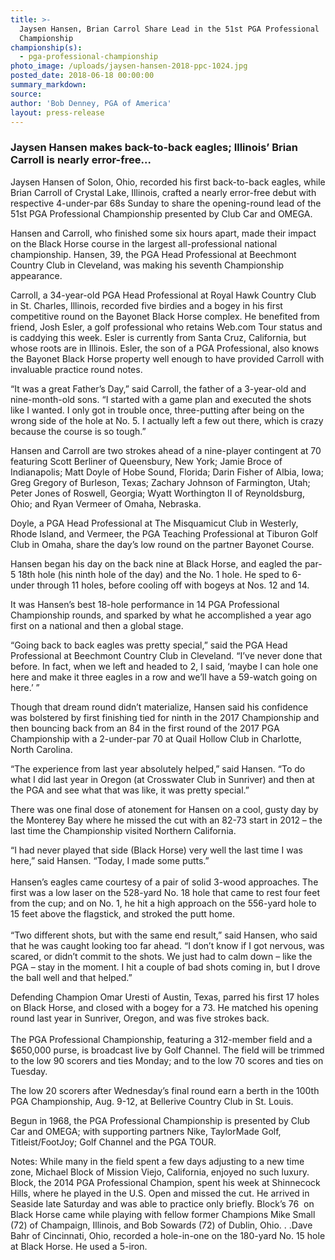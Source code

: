 ```yaml
---
title: >-
  Jaysen Hansen, Brian Carrol Share Lead in the 51st PGA Professional
  Championship
championship(s):
  - pga-professional-championship
photo_image: /uploads/jaysen-hansen-2018-ppc-1024.jpg
posted_date: 2018-06-18 00:00:00
summary_markdown:
source:
author: 'Bob Denney, PGA of America'
layout: press-release
---
```


### Jaysen Hansen makes back-to-back eagles; Illinois’ Brian Carroll is nearly error-free...

Jaysen Hansen of Solon, Ohio, recorded his first back-to-back eagles, while Brian Carroll of Crystal Lake, Illinois, crafted a nearly error-free debut with respective 4-under-par 68s Sunday to share the opening-round lead of the 51st PGA Professional Championship presented by Club Car and OMEGA.

Hansen and Carroll, who finished some six hours apart, made their impact on the Black Horse course in the largest all-professional national championship. Hansen, 39, the PGA Head Professional at Beechmont Country Club in Cleveland, was making his seventh Championship appearance.

Carroll, a 34-year-old PGA Head Professional at Royal Hawk Country Club in St. Charles, Illinois, recorded five birdies and a bogey in his first competitive round on the Bayonet Black Horse complex. He benefited from friend, Josh Esler, a golf professional who retains Web.com Tour status and is caddying this week. Esler is currently from Santa Cruz, California, but whose roots are in Illinois. Esler, the son of a PGA Professional, also knows the Bayonet Black Horse property well enough to have provided Carroll with invaluable practice round notes.

“It was a great Father’s Day,” said Carroll, the father of a 3-year-old and nine-month-old sons. “I started with a game plan and executed the shots like I wanted. I only got in trouble once, three-putting after being on the wrong side of the hole at No. 5. I actually left a few out there, which is crazy because the course is so tough.” &nbsp; &nbsp;

Hansen and Carroll are two strokes ahead of a nine-player contingent at 70 featuring Scott Berliner of Queensbury, New York; Jamie Broce of Indianapolis; Matt Doyle of Hobe Sound, Florida; Darin Fisher of Albia, Iowa; Greg Gregory of Burleson, Texas; Zachary Johnson of Farmington, Utah; Peter Jones of Roswell, Georgia; Wyatt Worthington II of Reynoldsburg, Ohio; and Ryan Vermeer of Omaha, Nebraska.

Doyle, a PGA Head Professional at The Misquamicut Club in Westerly, Rhode Island, and Vermeer, the PGA Teaching Professional at Tiburon Golf Club in Omaha, share the day’s low round on the partner Bayonet Course.

Hansen began his day on the back nine at Black Horse, and eagled the par-5 18th hole (his ninth hole of the day) and the No. 1 hole. He sped to 6-under through 11 holes, before cooling off with bogeys at Nos. 12 and 14.

It was Hansen’s best 18-hole performance in 14 PGA Professional Championship rounds, and sparked by what he accomplished a year ago first on a national and then a global stage.

“Going back to back eagles was pretty special,” said the PGA Head Professional at Beechmont Country Club in Cleveland. “I’ve never done that before. In fact, when we left and headed to 2, I said, ‘maybe I can hole one here and make it three eagles in a row and we’ll have a 59-watch going on here.’ ”

Though that dream round didn’t materialize, Hansen said his confidence was bolstered by first finishing tied for ninth in the 2017 Championship and then bouncing back from an 84 in the first round of the 2017 PGA Championship with a 2-under-par 70 at Quail Hollow Club in Charlotte, North Carolina.

“The experience from last year absolutely helped,” said Hansen. “To do what I did last year in Oregon (at Crosswater Club in Sunriver) and then at the PGA and see what that was like, it was pretty special.”

There was one final dose of atonement for Hansen on a cool, gusty day by the Monterey Bay where he missed the cut with an 82-73 start in 2012 – the last time the Championship visited Northern California.

“I had never played that side (Black Horse) very well the last time I was here,” said Hansen. “Today, I made some putts.”<br>&nbsp;<br>Hansen’s eagles came courtesy of a pair of solid 3-wood approaches. The first was a low laser on the 528-yard No. 18 hole that came to rest four feet from the cup; and on No. 1, he hit a high approach on the 556-yard hole to 15 feet above the flagstick, and stroked the putt home.<br>&nbsp;<br>“Two different shots, but with the same end result,” said Hansen, who said that he was caught looking too far ahead. “I don’t know if I got nervous, was scared, or didn’t commit to the shots. We just had to calm down – like the PGA – stay in the moment. I hit a couple of bad shots coming in, but I drove the ball well and that helped.”

Defending Champion Omar Uresti of Austin, Texas, parred his first 17 holes on Black Horse, and closed with a bogey for a 73. He matched his opening round last year in Sunriver, Oregon, and was five strokes back.<br>&nbsp; &nbsp;<br>The PGA Professional Championship, featuring a 312-member field and a $650,000 purse, is broadcast live by Golf Channel. The field will be trimmed to the low 90 scorers and ties Monday; and to the low 70 scores and ties on Tuesday.

The low 20 scorers after Wednesday’s final round earn a berth in the 100th PGA Championship, Aug. 9-12, at Bellerive Country Club in St. Louis.

Begun in 1968, the PGA Professional Championship is presented by Club Car and OMEGA; with supporting partners Nike, TaylorMade Golf, Titleist/FootJoy; Golf Channel and the PGA TOUR.

Notes: While many in the field spent a few days adjusting to a new time zone, Michael Block of Mission Viejo, California, enjoyed no such luxury. Block, the 2014 PGA Professional Champion, spent his week at Shinnecock Hills, where he played in the U.S. Open and missed the cut. He arrived in Seaside late Saturday and was able to practice only briefly. Block’s 76&nbsp; on Black Horse came while playing with fellow former Champions Mike Small (72) of Champaign, Illinois, and Bob Sowards (72) of Dublin, Ohio. . .Dave Bahr of Cincinnati, Ohio, recorded a hole-in-one on the 180-yard No. 15 hole at Black Horse. He used a 5-iron.